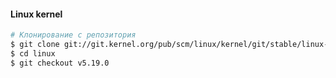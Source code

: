#### Linux kernel


```bash
# Клонирование с репозитория
$ git clone git://git.kernel.org/pub/scm/linux/kernel/git/stable/linux-stable.git linux
$ cd linux
$ git checkout v5.19.0
```
